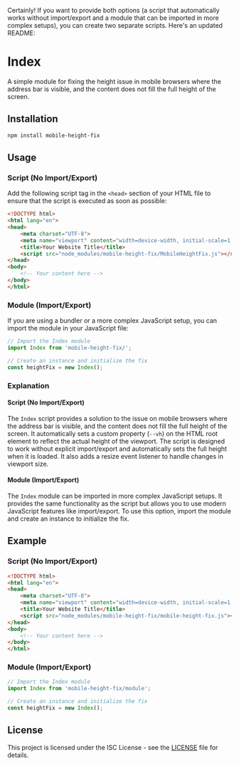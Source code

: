 Certainly! If you want to provide both options (a script that automatically works without import/export and a module that can be imported in more complex setups), you can create two separate scripts. Here's an updated README:

# Index

A simple module for fixing the height issue in mobile browsers where the address bar is visible, and the content does not fill the full height of the screen.

## Installation

```bash
npm install mobile-height-fix
```

## Usage

### Script (No Import/Export)

Add the following script tag in the `<head>` section of your HTML file to ensure that the script is executed as soon as possible:

```html
<!DOCTYPE html>
<html lang="en">
<head>
    <meta charset="UTF-8">
    <meta name="viewport" content="width=device-width, initial-scale=1.0">
    <title>Your Website Title</title>
    <script src="node_modules/mobile-height-fix/MobileHeightFix.js"></script>
</head>
<body>
    <!-- Your content here -->
</body>
</html>
```

### Module (Import/Export)

If you are using a bundler or a more complex JavaScript setup, you can import the module in your JavaScript file:

```javascript
// Import the Index module
import Index from 'mobile-height-fix/';

// Create an instance and initialize the fix
const heightFix = new Index();
```

### Explanation

#### Script (No Import/Export)

The `Index` script provides a solution to the issue on mobile browsers where the address bar is visible, and the content does not fill the full height of the screen. It automatically sets a custom property (`--vh`) on the HTML root element to reflect the actual height of the viewport. The script is designed to work without explicit import/export and automatically sets the full height when it is loaded. It also adds a resize event listener to handle changes in viewport size.

#### Module (Import/Export)

The `Index` module can be imported in more complex JavaScript setups. It provides the same functionality as the script but allows you to use modern JavaScript features like import/export. To use this option, import the module and create an instance to initialize the fix.

## Example

### Script (No Import/Export)

```html
<!DOCTYPE html>
<html lang="en">
<head>
    <meta charset="UTF-8">
    <meta name="viewport" content="width=device-width, initial-scale=1.0">
    <title>Your Website Title</title>
    <script src="node_modules/mobile-height-fix/mobile-height-fix.js"></script>
</head>
<body>
    <!-- Your content here -->
</body>
</html>
```

### Module (Import/Export)

```javascript
// Import the Index module
import Index from 'mobile-height-fix/module';

// Create an instance and initialize the fix
const heightFix = new Index();
```

## License

This project is licensed under the ISC License - see the [LICENSE](LICENSE) file for details.
